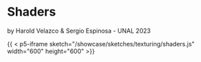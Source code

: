 # Shaders
by Harold Velazco & Sergio Espinosa - UNAL 2023

{{<script src= "https://cdn.jsdelivr.net/gh/VisualComputing/p5.treegl/p5.treegl.js"></script>
< p5-iframe sketch="/showcase/sketches/texturing/shaders.js" width="600" height="600" >}}

